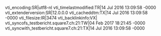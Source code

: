 vti_encoding:SR|utf8-nl
vti_timelastmodified:TR|14 Jul 2016 13:09:58 -0000
vti_extenderversion:SR|12.0.0.0
vti_cacheddtm:TX|14 Jul 2016 13:09:58 -0000
vti_filesize:IR|3474
vti_backlinkinfo:VX|
vti_syncofs_testbericht.square7.ch\:21:TW|04 Feb 2017 18:21:45 -0000
vti_syncwith_testbericht.square7.ch\:21:TX|14 Jul 2016 13:09:58 -0000
